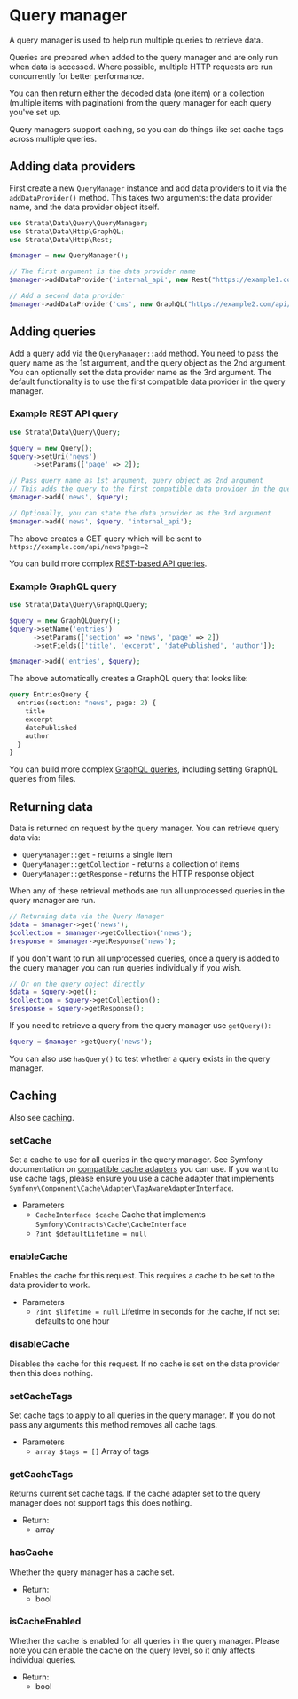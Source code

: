 # Query manager

A query manager is used to help run multiple queries to retrieve data. 

Queries are prepared when added to the query manager and are only run when data is accessed. Where possible, 
multiple HTTP requests are run concurrently for better performance. 

You can then return either the decoded data (one item) or a collection (multiple items with pagination) from the query manager 
for each query you've set up.

Query managers support caching, so you can do things like set cache tags across multiple queries.

## Adding data providers

First create a new `QueryManager` instance and add data providers to it via the `addDataProvider()` method. This takes 
two arguments: the data provider name, and the data provider object itself.

```php
use Strata\Data\Query\QueryManager;
use Strata\Data\Http\GraphQL;
use Strata\Data\Http\Rest;

$manager = new QueryManager();

// The first argument is the data provider name
$manager->addDataProvider('internal_api', new Rest("https://example1.com/api/"));

// Add a second data provider
$manager->addDataProvider('cms', new GraphQL("https://example2.com/api/"));
```

## Adding queries

Add a query add via the `QueryManager::add` method. You need to pass the query name as the 1st argument, and the query 
object as the 2nd argument. You can optionally set the data provider name as the 3rd argument. The default functionality 
is to use the first compatible data provider in the query manager.

### Example REST API query

```php
use Strata\Data\Query\Query;

$query = new Query();
$query->setUri('news')
      ->setParams(['page' => 2]);

// Pass query name as 1st argument, query object as 2nd argument
// This adds the query to the first compatible data provider in the query manager
$manager->add('news', $query);

// Optionally, you can state the data provider as the 3rd argument
$manager->add('news', $query, 'internal_api');
```

The above creates a GET query which will be sent to `https://example.com/api/news?page=2`

You can build more complex [REST-based API queries](query.md).

### Example GraphQL query

```php
use Strata\Data\Query\GraphQLQuery;

$query = new GraphQLQuery();
$query->setName('entries')
      ->setParams(['section' => 'news', 'page' => 2])
      ->setFields(['title', 'excerpt', 'datePublished', 'author']);

$manager->add('entries', $query);
```

The above automatically creates a GraphQL query that looks like:

```graphql
query EntriesQuery {
  entries(section: "news", page: 2) { 
    title
    excerpt
    datePublished
    author
  }
}
```

You can build more complex [GraphQL queries](graphql.md), including setting GraphQL queries from files.

## Returning data

Data is returned on request by the query manager. You can retrieve query data via:

* `QueryManager::get` - returns a single item
* `QueryManager::getCollection` - returns a collection of items
* `QueryManager::getResponse` - returns the HTTP response object

When any of these retrieval methods are run all unprocessed queries in the query manager are run. 

```php
// Returning data via the Query Manager
$data = $manager->get('news');
$collection = $manager->getCollection('news');
$response = $manager->getResponse('news');
```

If you don't want to run all unprocessed queries, once a query is added to the query manager you can run queries 
individually if you wish.

```php
// Or on the query object directly
$data = $query->get();
$collection = $query->getCollection();
$response = $query->getResponse();
```

If you need to retrieve a query from the query manager use `getQuery()`:

```php
$query = $manager->getQuery('news');
```

You can also use `hasQuery()` to test whether a query exists in the query manager.

## Caching

Also see [caching](../usage/caching.md).

### setCache

Set a cache to use for all queries in the query manager. See Symfony documentation on [compatible cache adapters](https://symfony.com/doc/current/components/cache/cache_pools.html) 
you can use. If you want to use cache tags, please ensure you use a cache adapter that implements `Symfony\Component\Cache\Adapter\TagAwareAdapterInterface`.

* Parameters
    * `CacheInterface $cache` Cache that implements `Symfony\Contracts\Cache\CacheInterface`
    * `?int $defaultLifetime = null`
    
### enableCache

Enables the cache for this request. This requires a cache to be set to the data provider to work.

* Parameters
    * `?int $lifetime = null` Lifetime in seconds for the cache, if not set defaults to one hour

### disableCache

Disables the cache for this request. If no cache is set on the data provider then this does nothing.

### setCacheTags

Set cache tags to apply to all queries in the query manager. If you do not pass any arguments this method removes
all cache tags.

* Parameters
    * `array $tags = []` Array of tags

### getCacheTags

Returns current set cache tags. If the cache adapter set to the query manager does not support tags this does nothing. 

* Return:
    * array
    
### hasCache

Whether the query manager has a cache set.

* Return:
    * bool

### isCacheEnabled

Whether the cache is enabled for all queries in the query manager. Please note you can enable the cache on the query level, so it
only affects individual queries.

* Return:
    * bool
